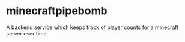# minecraftpipebomb
 A backend service which keeps track of player counts for a minecraft server over time
